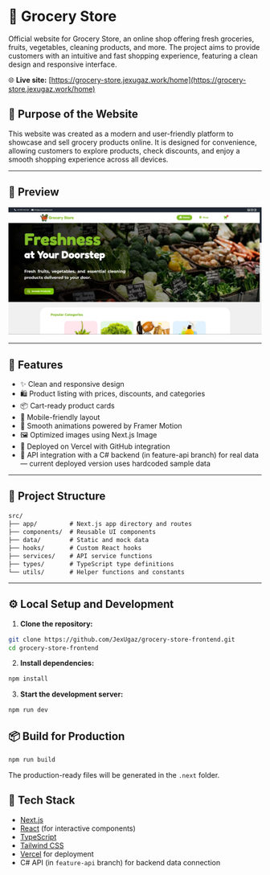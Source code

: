 # 🛒 Grocery Store

Official website for Grocery Store, an online shop offering fresh groceries, fruits, vegetables, cleaning products, and more.
The project aims to provide customers with an intuitive and fast shopping experience, featuring a clean design and responsive interface.

🌐 **Live site:** [https://grocery-store.jexugaz.work/home](https://grocery-store.jexugaz.work/home)

## 🎯 Purpose of the Website

This website was created as a modern and user-friendly platform to showcase and sell grocery products online.
It is designed for convenience, allowing customers to explore products, check discounts, and enjoy a smooth shopping experience across all devices.

---

## 📸 Preview

![Grocery Store Banner](public/preview.webp)

---

## 🧾 Features

- ✨ Clean and responsive design
- 🛍️ Product listing with prices, discounts, and categories
- 📦 Cart-ready product cards
- 📱 Mobile-friendly layout
- 🎨 Smooth animations powered by Framer Motion
- 🖼️ Optimized images using Next.js Image
- 🚀 Deployed on Vercel with GitHub integration
- 🔌 API integration with a C# backend (in feature-api branch) for real data — current deployed version uses hardcoded sample data

---

## 📁 Project Structure

```
src/
├── app/         # Next.js app directory and routes
├── components/  # Reusable UI components
├── data/        # Static and mock data
├── hooks/       # Custom React hooks
├── services/    # API service functions
├── types/       # TypeScript type definitions
└── utils/       # Helper functions and constants
```

---

## ⚙️ Local Setup and Development

1. **Clone the repository:**

```bash
git clone https://github.com/JexUgaz/grocery-store-frontend.git
cd grocery-store-frontend
```

2. **Install dependencies:**

```bash
npm install
```

3. **Start the development server:**

```bash
npm run dev
```

## 📦 Build for Production

```bash
npm run build
```

The production-ready files will be generated in the `.next` folder.

## 🧪 Tech Stack

- [Next.js](https://nextjs.org/)
- [React](https://reactjs.org/) (for interactive components)
- [TypeScript](https://www.typescriptlang.org/)
- [Tailwind CSS](https://tailwindcss.com/)
- [Vercel](https://vercel.com/) for deployment
- C# API (in `feature-api` branch) for backend data connection
